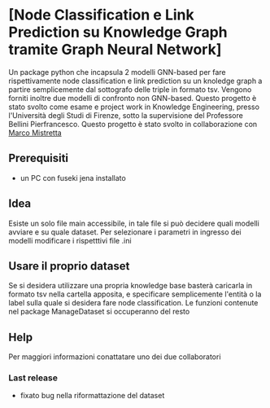 # [Node Classification e Link Prediction su Knowledge Graph tramite Graph Neural Network] 

Un package python che incapsula 2 modelli GNN-based per fare  rispettivamente node classification e link prediction su un knoledge graph a partire semplicemente dal sottografo delle triple in formato tsv. Vengono forniti inoltre due modelli di confronto non GNN-based. Questo progetto è stato svolto come esame e project work in Knowledge Engineering, presso l'Università degli Studi di Firenze, sotto la supervisione del Professore Bellini Pierfrancesco.
Questo progetto è stato svolto in collaborazione con [Marco Mistretta]

## Prerequisiti
- un PC con fuseki jena installato

## Idea
Esiste un solo file main accessibile, in tale file si può decidere quali modelli avviare e su quale dataset.
Per selezionare i parametri in ingresso dei modelli modificare i rispetttivi file .ini

## Usare il proprio dataset
Se si desidera utilizzare una propria knowledge base basterà caricarla in formato tsv nella cartella apposita, e specificare semplicemente l'entità o la label sulla quale si desidera fare node classification. Le funzioni contenute nel package ManageDataset si occuperanno del resto

## Help 
Per maggiori informazioni conattatare uno dei due collaboratori

### Last release
- fixato bug nella riformattazione del dataset 

[Marco Mistretta]: <https://github.com/marcomistretta>

